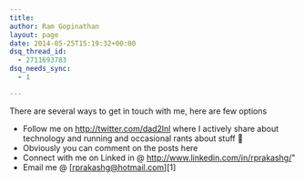 ```yaml
---
title: 
author: Ram Gopinathan
layout: page
date: 2014-05-25T15:19:32+00:00
dsq_thread_id:
  - 2711693783
dsq_needs_sync:
  - 1

---
```


There are several ways to get in touch with me, here are few options

  * Follow me on http://twitter.com/dad2lnl where I actively share about technology and running and occasional rants about stuff 🙂
  * Obviously you can comment on the posts here
  * Connect with me on Linked in @ http://www.linkedin.com/in/rprakashg/"
  * Email me @ [rprakashg@hotmail.com][1]
